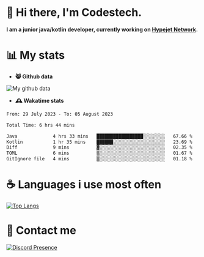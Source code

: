 # 👋 Hi there, I'm Codestech.
**I am a junior java/kotlin developer, currently working on [Hypejet Network](https://github.com/Hypejet).**

# 📊 My stats
- **😸 Github data**

![My github data](https://github-readme-stats.vercel.app/api?username=Codestech1&count_private=true&include_all_commits=true&theme=codeSTACKr)

- **🕰️ Wakatime stats**
<!--START_SECTION:waka-->

```txt
From: 29 July 2023 - To: 05 August 2023

Total Time: 6 hrs 44 mins

Java             4 hrs 33 mins   █████████████████░░░░░░░░   67.66 %
Kotlin           1 hr 35 mins    ██████░░░░░░░░░░░░░░░░░░░   23.69 %
Diff             9 mins          ▓░░░░░░░░░░░░░░░░░░░░░░░░   02.35 %
TOML             6 mins          ▒░░░░░░░░░░░░░░░░░░░░░░░░   01.67 %
GitIgnore file   4 mins          ▒░░░░░░░░░░░░░░░░░░░░░░░░   01.18 %
```

<!--END_SECTION:waka-->

# ☕ Languages i use most often
[![Top Langs](https://github-readme-stats.vercel.app/api/top-langs/?username=Codestech1&layout=compact&langs_count=8&exclude_repo=window5000.github.io&theme=codeSTACKr)](https://github.com/anuraghazra/github-readme-stats)

# 💬 Contact me
[![Discord Presence](https://lanyard.cnrad.dev/api/650718742157852740)](https://discord.com/users/650718742157852740)
</br>
